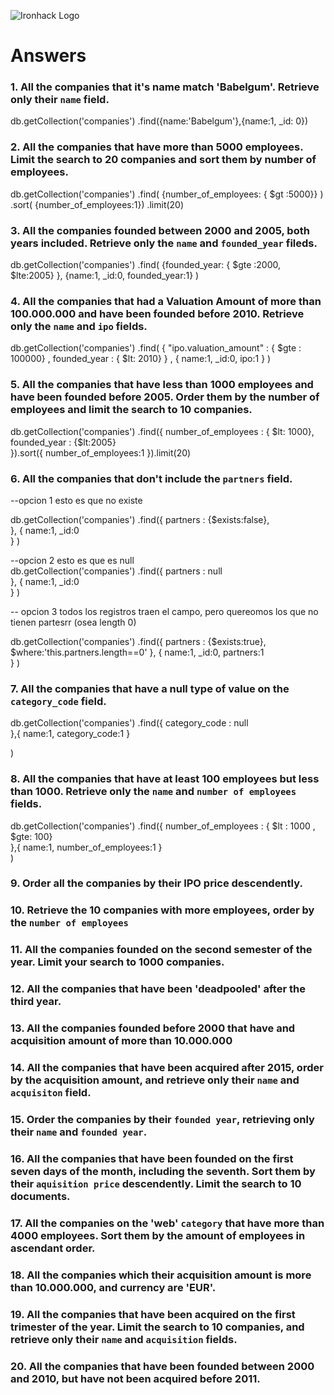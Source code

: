 ![Ironhack Logo](https://i.imgur.com/1QgrNNw.png)

# Answers

### 1. All the companies that it's name match 'Babelgum'. Retrieve only their `name` field.

db.getCollection('companies')
   .find({name:'Babelgum'},{name:1, _id: 0})



### 2. All the companies that have more than 5000 employees. Limit the search to 20 companies and sort them by **number of employees**.

db.getCollection('companies')
   .find( 
         {number_of_employees: { $gt :5000}}
      )
   .sort( {number_of_employees:1})
   .limit(20)



### 3. All the companies founded between 2000 and 2005, both years included. Retrieve only the `name` and `founded_year` fileds.

db.getCollection('companies')
   .find( 
      {founded_year: { $gte :2000, $lte:2005} },
      {name:1, _id:0, founded_year:1}
      )   
   


### 4. All the companies that had a Valuation Amount of more than 100.000.000 and have been founded before 2010. Retrieve only the `name` and `ipo` fields.

db.getCollection('companies')
   .find( 
        {
            "ipo.valuation_amount" : { $gte : 100000} ,
            founded_year  : { $lt: 2010} 
        } ,
        {
           name:1,
            _id:0,
            ipo:1
        }
    )
   
   



### 5. All the companies that have less than 1000 employees and have been founded before 2005. Order them by the number of employees and limit the search to 10 companies.

db.getCollection('companies')
   .find({
          number_of_employees : { $lt: 1000},
          founded_year : {$lt:2005}          
    }).sort({
        number_of_employees:1
    }).limit(20)
        
   
   


### 6. All the companies that don't include the `partners` field.

--opcion 1 esto es que no existe
 
db.getCollection('companies')
   .find({
        partners : {$exists:false},         
    },
    {
        name:1,
         _id:0    
    }
)  
   
--opcion 2 esto es que es null    
db.getCollection('companies')
   .find({
        partners : null         
    },
    {
        name:1,
         _id:0    
    }
)     

-- opcion 3 todos los registros traen el campo, pero quereomos los que no tienen partesrr (osea length 0)   

db.getCollection('companies')
   .find({
        partners : {$exists:true}, 
        $where:'this.partners.length==0'
    },
    {
        name:1,
         _id:0,
    partners:1   
    }
)  
   
   

### 7. All the companies that have a null type of value on the `category_code` field.

db.getCollection('companies')
   .find({
        category_code : null        
    },{
        name:1,
        category_code:1
    }
   
)  
   
   

### 8. All the companies that have at least 100 employees but less than 1000. Retrieve only the `name` and `number of employees` fields.

db.getCollection('companies')
   .find({
        number_of_employees : { $lt : 1000 , $gte: 100}        
    },{
        name:1,
        number_of_employees:1
    }   
)  
   
   


### 9. Order all the companies by their IPO price descendently.

<!-- Your Code Goes Here -->

### 10. Retrieve the 10 companies with more employees, order by the `number of employees`

<!-- Your Code Goes Here -->

### 11. All the companies founded on the second semester of the year. Limit your search to 1000 companies.

<!-- Your Code Goes Here -->

### 12. All the companies that have been 'deadpooled' after the third year.

<!-- Your Code Goes Here -->

### 13. All the companies founded before 2000 that have and acquisition amount of more than 10.000.000

<!-- Your Code Goes Here -->

### 14. All the companies that have been acquired after 2015, order by the acquisition amount, and retrieve only their `name` and `acquisiton` field.

<!-- Your Code Goes Here -->

### 15. Order the companies by their `founded year`, retrieving only their `name` and `founded year`.

<!-- Your Code Goes Here -->

### 16. All the companies that have been founded on the first seven days of the month, including the seventh. Sort them by their `aquisition price` descendently. Limit the search to 10 documents.

<!-- Your Code Goes Here -->

### 17. All the companies on the 'web' `category` that have more than 4000 employees. Sort them by the amount of employees in ascendant order.

<!-- Your Code Goes Here -->

### 18. All the companies which their acquisition amount is more than 10.000.000, and currency are 'EUR'.

<!-- Your Code Goes Here -->

### 19. All the companies that have been acquired on the first trimester of the year. Limit the search to 10 companies, and retrieve only their `name` and `acquisition` fields.

<!-- Your Code Goes Here -->

### 20. All the companies that have been founded between 2000 and 2010, but have not been acquired before 2011.

<!-- Your Code Goes Here -->
